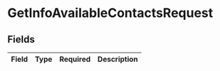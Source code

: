# GetInfoAvailableContactsRequest


## Fields

| Field       | Type        | Required    | Description |
| ----------- | ----------- | ----------- | ----------- |